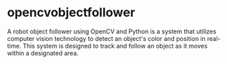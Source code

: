 # opencvobjectfollower
A robot object follower using OpenCV and Python is a system that utilizes computer vision technology to detect an object's color and position in real-time. This system is designed to track and follow an object as it moves within a designated area.
